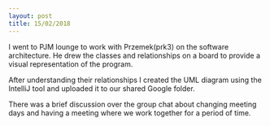 ```yaml
---
layout: post
title: 15/02/2018
---
```


I went to PJM lounge to work with Przemek(prk3) on the software architecture. He drew the classes and relationships on a board to provide a visual representation of the program. 

After understanding their relationships I created the UML diagram using the IntelliJ tool and uploaded it to our shared Google folder. 

There was a brief discussion over the group chat about changing meeting days and having a meeting  where we work together for a period of time. 
